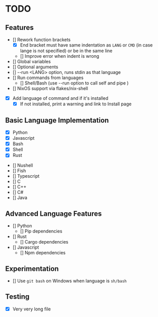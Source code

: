 # TODO

## Features
- [] Rework function brackets
  - [x] End bracket must have same indentation as `LANG` or `CMD` (in case lange is not specified) or be in the same line
  - [] Improve error when indent is wrong
- [] Global variables
- [] Optional arguments
- [] --run <LANG\> option, runs stdin as that language
- [] Run commands from languages 
  - [] Shell/Bash (use --run option to call self and pipe )
- [] NixOS support via flakes/nix-shell
- [x] Add language of command and if it's installed
    - [x] If not installed, print a warning and link to Install page

## Basic Language Implementation
- [x] Python
- [x] Javascript
- [x] Bash
- [x] Shell
- [x] Rust
- [] Nushell
- [] Fish
- [] Typescript
- [] C
- [] C++
- [] C#
- [] Java

## Advanced Language Features
- [] Python
    - [] Pip dependencies
- [] Rust
    - [] Cargo dependencies
- [] Javascript
    - [] Npm dependencies


## Experimentation
- [] Use `git bash` on Windows when language is `sh/bash`

## Testing
- [x] Very very long file